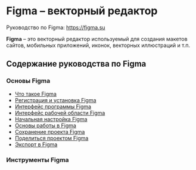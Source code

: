 # Figma &ndash; векторный редактор
Руководство по Figma: https://figma.su

**Figma** &ndash; это векторный редактор используемый для создания макетов сайтов, мобильных приложений, иконок, векторных иллюстраций и т.п.

## Содержание руководства по Figma

### Основы Figma
* [Что такое Figma](00-begin/00-chto-takoe-figma.md)
* [Регистрация и установка Figma](00-begin/02-registracziya-i-ustanovka.md)
* [Интерфейс программы Figma](00-begin/04-interfejs-programmy.md)
* [Интерфейс рабочей области Figma](00-begin/06-interfejs-rabochei-oblasti.md)
* [Начальная настройка Figma](00-begin/08-nachalnaya-nastrojka-figma.md)
* [Основы работы в Figma](00-begin/10-osnovy-raboty-v-figma.md)
* [Сохранение проекта Figma](00-begin/12-sohranenie-proekta-figma.md)
* [Поделиться проектом Figma](00-begin/14-podelitsya-proektom-figma.md)
* [Экспорт в Figma](00-begin/16-eksport-v-figma.md)

### Инструменты Figma
